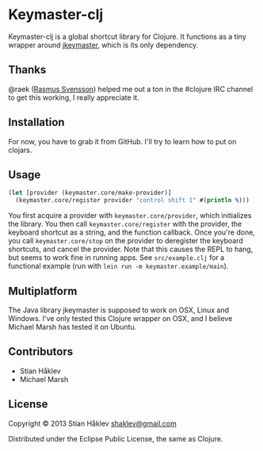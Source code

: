 # Keymaster-clj

Keymaster-clj is a global shortcut library for Clojure. It functions as a tiny wrapper around [jkeymaster](https://github.com/tulskiy/jkeymaster), which is its only dependency.

## Thanks
@raek ([Rasmus Svensson](http://raek.se/)) helped me out a ton in the #clojure IRC channel to get this working, I really appreciate it.

## Installation

For now, you have to grab it from GitHub. I'll try to learn how to put on clojars.

## Usage

```clojure
(let [provider (keymaster.core/make-provider)]
  (keymaster.core/register provider "control shift 1" #(println %)))
```

You first acquire a provider with `keymaster.core/provider`, which initializes the library. You then call `keymaster.core/register` with the provider, the keyboard shortcut as a string, and the function callback. Once you're done, you call `keymaster.core/stop` on the provider to deregister the keyboard shortcuts, and cancel the provider. Note that this causes the REPL to hang, but seems to work fine in running apps. See `src/example.clj` for a functional example (run with `lein run -m keymaster.example/main`).

## Multiplatform

The Java library jkeymaster is supposed to work on OSX, Linux and Windows. I've only tested this Clojure wrapper on OSX, and I believe Michael Marsh has tested it on Ubuntu.

## Contributors

- Stian Håklev
- Michael Marsh

## License

Copyright © 2013 Stian Håklev <shaklev@gmail.com>

Distributed under the Eclipse Public License, the same as Clojure.
